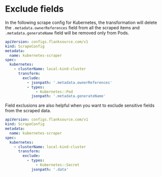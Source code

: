 # Exclude fields

In the following scrape config for Kubernetes, the transformation will delete the `.metadata.ownerReferences` field from all the scraped items and `.metadata.generateName` field will be removed only from Pods.

```yaml title="kubernetes-exclude-superfluous-fields.yaml"
apiVersion: configs.flanksource.com/v1
kind: ScrapeConfig
metadata:
  name: kubernetes-scraper
spec:
  kubernetes:
    - clusterName: local-kind-cluster
      transform:
        exclude:
          - jsonpath: '.metadata.ownerReferences'
          - types:
              - Kubernetes::Pod
            jsonpath: '.metadata.generateName'
```

Field exclusions are also helpful when you want to exclude sensitive fields from the scraped data.

```yaml title="kubernetes-exclude-sensitive-fields.yaml"
apiVersion: configs.flanksource.com/v1
kind: ScrapeConfig
metadata:
  name: kubernetes-scraper
spec:
  kubernetes:
    - clusterName: local-kind-cluster
      transform:
        exclude:
          - types:
              - Kubernetes::Secret
            jsonpath: '.data'
```

